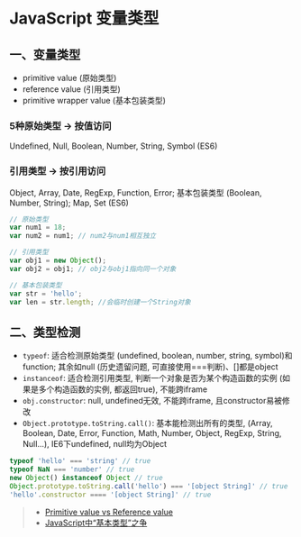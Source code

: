 # JavaScript 变量类型

## 一、变量类型
- primitive value (原始类型)
- reference value (引用类型)
 - primitive wrapper value (基本包装类型)

### 5种原始类型 -> 按值访问
Undefined, Null, Boolean, Number, String, Symbol (ES6)

### 引用类型 -> 按引用访问
Object, Array, Date, RegExp, Function, Error; 基本包装类型 (Boolean, Number, String); Map, Set (ES6)

```javascript
// 原始类型
var num1 = 18;
var num2 = num1; // num2与num1相互独立

// 引用类型
var obj1 = new Object();
var obj2 = obj1; // obj2与obj1指向同一个对象

// 基本包装类型
var str = 'hello';
var len = str.length; //会临时创建一个String对象
```

## 二、类型检测
- `typeof`: 适合检测原始类型 (undefined, boolean, number, string, symbol)和function; 其余如null (历史遗留问题, 可直接使用===判断)、[]都是object
- `instanceof`: 适合检测引用类型, 判断一个对象是否为某个构造函数的实例 (如果是多个构造函数的实例, 都返回true), 不能跨iframe
- `obj.constructor`: null, undefined无效, 不能跨iframe, 且constructor易被修改
- `Object.prototype.toString.call()`: 基本能检测出所有的类型, (Array, Boolean, Date, Error, Function, Math, Number, Object, RegExp, String, Null...), IE6下undefined, null均为Object

```javascript
typeof 'hello' === 'string' // true
typeof NaN === 'number' // true
new Object() instanceof Object // true
Object.prototype.toString.call('hello') === '[object String]' // true
'hello'.constructor ==== '[object String]' // true
```

> - [Primitive value vs Reference value](https://stackoverflow.com/questions/13266616/primitive-value-vs-reference-value)
> - [JavaScript中“基本类型”之争](http://www.cnblogs.com/snandy/archive/2013/01/02/2841899.html)
